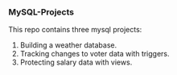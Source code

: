### MySQL-Projects
This repo contains three mysql projects: 

1. Building a weather database.
2. Tracking changes to voter data with triggers.
3. Protecting salary data with views.
